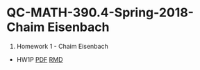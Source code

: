 # QC-MATH-390.4-Spring-2018-Chaim Eisenbach
1. Homework 1 - Chaim Eisenbach
  * HW1P [PDF]() [RMD](https://github.com/ceisenbach/QC-MATH-390.4-Spring-2018/blob/master/hw01pChaimEisenbach.Rmd)
